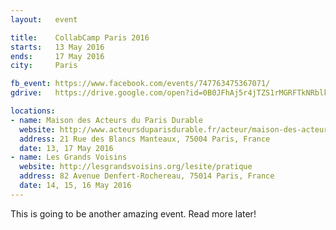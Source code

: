 ```yaml
---
layout:   event

title:    CollabCamp Paris 2016
starts:   13 May 2016
ends:     17 May 2016
city:     Paris

fb_event: https://www.facebook.com/events/747763475367071/
gdrive:   https://drive.google.com/open?id=0B0JFhAj5r4jTZS1rMGRFTkNRblk

locations:
- name: Maison des Acteurs du Paris Durable
  website: http://www.acteursduparisdurable.fr/acteur/maison-des-acteurs-du-paris-durable
  address: 21 Rue des Blancs Manteaux, 75004 Paris, France
  date: 13, 17 May 2016
- name: Les Grands Voisins
  website: http://lesgrandsvoisins.org/lesite/pratique
  address: 82 Avenue Denfert-Rochereau, 75014 Paris, France
  date: 14, 15, 16 May 2016
---
```


This is going to be another amazing event. Read more later!

